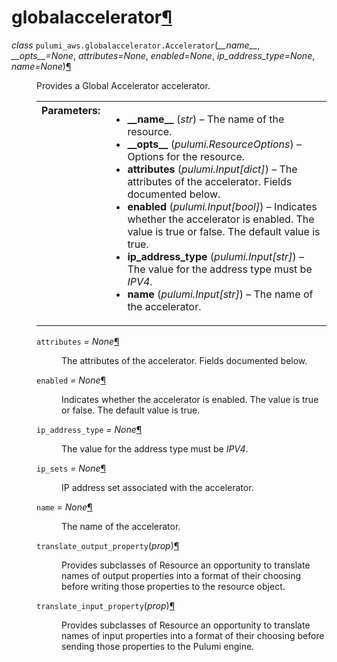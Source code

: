<div class="section" id="module-pulumi_aws.globalaccelerator">
<span id="globalaccelerator"></span><h1>globalaccelerator<a class="headerlink" href="#module-pulumi_aws.globalaccelerator" title="Permalink to this headline">¶</a></h1>
<dl class="class">
<dt id="pulumi_aws.globalaccelerator.Accelerator">
<em class="property">class </em><code class="descclassname">pulumi_aws.globalaccelerator.</code><code class="descname">Accelerator</code><span class="sig-paren">(</span><em>__name__</em>, <em>__opts__=None</em>, <em>attributes=None</em>, <em>enabled=None</em>, <em>ip_address_type=None</em>, <em>name=None</em><span class="sig-paren">)</span><a class="headerlink" href="#pulumi_aws.globalaccelerator.Accelerator" title="Permalink to this definition">¶</a></dt>
<dd><p>Provides a Global Accelerator accelerator.</p>
<table class="docutils field-list" frame="void" rules="none">
<col class="field-name" />
<col class="field-body" />
<tbody valign="top">
<tr class="field-odd field"><th class="field-name">Parameters:</th><td class="field-body"><ul class="first last simple">
<li><strong>__name__</strong> (<em>str</em>) – The name of the resource.</li>
<li><strong>__opts__</strong> (<em>pulumi.ResourceOptions</em>) – Options for the resource.</li>
<li><strong>attributes</strong> (<em>pulumi.Input</em><em>[</em><em>dict</em><em>]</em>) – The attributes of the accelerator. Fields documented below.</li>
<li><strong>enabled</strong> (<em>pulumi.Input</em><em>[</em><em>bool</em><em>]</em>) – Indicates whether the accelerator is enabled. The value is true or false. The default value is true.</li>
<li><strong>ip_address_type</strong> (<em>pulumi.Input</em><em>[</em><em>str</em><em>]</em>) – The value for the address type must be <cite>IPV4</cite>.</li>
<li><strong>name</strong> (<em>pulumi.Input</em><em>[</em><em>str</em><em>]</em>) – The name of the accelerator.</li>
</ul>
</td>
</tr>
</tbody>
</table>
<dl class="attribute">
<dt id="pulumi_aws.globalaccelerator.Accelerator.attributes">
<code class="descname">attributes</code><em class="property"> = None</em><a class="headerlink" href="#pulumi_aws.globalaccelerator.Accelerator.attributes" title="Permalink to this definition">¶</a></dt>
<dd><p>The attributes of the accelerator. Fields documented below.</p>
</dd></dl>

<dl class="attribute">
<dt id="pulumi_aws.globalaccelerator.Accelerator.enabled">
<code class="descname">enabled</code><em class="property"> = None</em><a class="headerlink" href="#pulumi_aws.globalaccelerator.Accelerator.enabled" title="Permalink to this definition">¶</a></dt>
<dd><p>Indicates whether the accelerator is enabled. The value is true or false. The default value is true.</p>
</dd></dl>

<dl class="attribute">
<dt id="pulumi_aws.globalaccelerator.Accelerator.ip_address_type">
<code class="descname">ip_address_type</code><em class="property"> = None</em><a class="headerlink" href="#pulumi_aws.globalaccelerator.Accelerator.ip_address_type" title="Permalink to this definition">¶</a></dt>
<dd><p>The value for the address type must be <cite>IPV4</cite>.</p>
</dd></dl>

<dl class="attribute">
<dt id="pulumi_aws.globalaccelerator.Accelerator.ip_sets">
<code class="descname">ip_sets</code><em class="property"> = None</em><a class="headerlink" href="#pulumi_aws.globalaccelerator.Accelerator.ip_sets" title="Permalink to this definition">¶</a></dt>
<dd><p>IP address set associated with the accelerator.</p>
</dd></dl>

<dl class="attribute">
<dt id="pulumi_aws.globalaccelerator.Accelerator.name">
<code class="descname">name</code><em class="property"> = None</em><a class="headerlink" href="#pulumi_aws.globalaccelerator.Accelerator.name" title="Permalink to this definition">¶</a></dt>
<dd><p>The name of the accelerator.</p>
</dd></dl>

<dl class="method">
<dt id="pulumi_aws.globalaccelerator.Accelerator.translate_output_property">
<code class="descname">translate_output_property</code><span class="sig-paren">(</span><em>prop</em><span class="sig-paren">)</span><a class="headerlink" href="#pulumi_aws.globalaccelerator.Accelerator.translate_output_property" title="Permalink to this definition">¶</a></dt>
<dd><p>Provides subclasses of Resource an opportunity to translate names of output properties
into a format of their choosing before writing those properties to the resource object.</p>
</dd></dl>

<dl class="method">
<dt id="pulumi_aws.globalaccelerator.Accelerator.translate_input_property">
<code class="descname">translate_input_property</code><span class="sig-paren">(</span><em>prop</em><span class="sig-paren">)</span><a class="headerlink" href="#pulumi_aws.globalaccelerator.Accelerator.translate_input_property" title="Permalink to this definition">¶</a></dt>
<dd><p>Provides subclasses of Resource an opportunity to translate names of input properties into
a format of their choosing before sending those properties to the Pulumi engine.</p>
</dd></dl>

</dd></dl>

</div>
